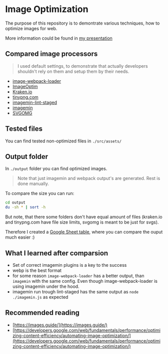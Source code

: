# Image Optimization

The purpose of this repository is to demontrate various techniques, how to optimize images for web.

More information could be found in [my presentation](https://docs.google.com/presentation/d/1ejuuSkiip82594a3tNl_wshZng6dCLxneFnFMhdS5iM/edit?usp=sharing)

## Compared image processors

> I used default settings, to demonstrate that actually developers shouldn't rely on them and setup them by their needs.

- [image-webpack-loader](https://github.com/tcoopman/image-webpack-loader)
- [ImageOptim](https://imageoptim.com/)
- [Kraken.io](https://kraken.io/)
- [tinypng.com](https://tinypng.com/)
- [imagemin-lint-staged](https://github.com/tomchentw/imagemin-lint-staged/)
- [imagemin](https://github.com/imagemin/imagemin)
- [SVGOMG](https://jakearchibald.github.io/svgomg/)

## Tested files

You can find tested non-optimized files in `./src/assets/`

## Output folder

In `./output` folder you can find optimized images.

> Note that just imagemin and webpack output's are generated. Rest is done manually.

To compare the size you can run:

```bash
cd output
du -sh * | sort -h
```

But note, that there some folders don't have equal amount of files (kraken.io and tinypng.com have file size limits, svgomg is meant to be just for svgs).

Therefore I created a [Google Sheet table](https://docs.google.com/spreadsheets/d/13InH-YuQZAyXnslrfkmzNwiU8nwoj1XUmCKeqQ5TbWk/edit?usp=sharing), where you can compare the ouput much easier :)

## What I learned after comparsion

- Set of correct imagemin plugins is a key to the success
- webp is the best format
- for some reason `image-webpack-loader` has a better output, than `imagemin` with the same config. Even though image-webpack-loader is using imagemin under the hood.
- imagemin run trough lint-staged has the same output as `node ./imagemin.js` as expected

## Recommended reading

- [https://images.guide/](https://images.guide/)
- [https://developers.google.com/web/fundamentals/performance/optimizing-content-efficiency/automating-image-optimization/](https://developers.google.com/web/fundamentals/performance/optimizing-content-efficiency/automating-image-optimization/)
